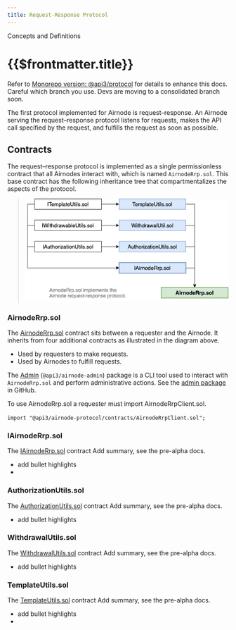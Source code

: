 ```yaml
---
title: Request-Response Protocol
---
```

<TitleSpan>Concepts and Definitions</TitleSpan>
# {{$frontmatter.title}}

<TocHeader />
<TOC class="table-of-contents" :include-level="[2,3]" />

<Fix>Refer to [Monorepo version: @api3/protocol](https://github.com/api3dao/airnode/tree/beta-protocol-revision/packages/protocol) for details to enhance this docs. Careful which branch you use. Devs are moving to a consolidated  branch soon.</Fix>

The first protocol implemented for Airnode is request–response.
An Airnode serving the request–response protocol listens for requests, makes the API call specified by the request, and fulfills the request as soon as possible.

## Contracts

The request–response protocol is implemented as a single permissionless contract that all Airnodes interact with, which is named `AirnodeRrp.sol`. This base contract has the following inheritance tree that compartmentalizes the aspects of the protocol.

  >  ![rrp-sol-diagram](../assets/images/RRP-protocol-contracts.png)

### AirnodeRrp.sol

The [AirnodeRrp.sol](https://github.com/api3dao/airnode/blob/master/packages/protocol/contracts/AirnodeRrp.sol) contract sits between a requester and the Airnode. It inherits from four additional contracts as illustrated in the diagram above.

- Used by requesters to make requests.
- Used by Airnodes to fulfill requests.

The [Admin](../admin-cli-commands.md) (`@api3/airnode-admin`) package is a CLI tool used to interact with `AirnodeRrp.sol` and perform administrative actions. See the [admin package](https://github.com/api3dao/airnode/tree/master/packages/admin) in GitHub.

To use AirnodeRrp.sol a requester must import AirnodeRrpClient.sol.

`import "@api3/airnode-protocol/contracts/AirnodeRrpClient.sol";`


### IAirnodeRrp.sol

The [IAirnodeRrp.sol](https://github.com/api3dao/airnode/blob/master/packages/protocol/contracts/rrp/interfaces/IAirnodeRrp.sol) contract <FixInline>Add summary, see the pre-alpha docs.</FixInline>

- <FixInline>add bullet highlights</FixInline>
- 

### AuthorizationUtils.sol

The [AuthorizationUtils.sol](https://github.com/api3dao/airnode/blob/master/packages/protocol/contracts/rrp/AuthorizationUtils.sol) contract <FixInline>Add summary, see the pre-alpha docs.</FixInline>

- <FixInline>add bullet highlights</FixInline>


### WithdrawalUtils.sol

The [WithdrawalUtils.sol](https://github.com/api3dao/airnode/blob/master/packages/protocol/contracts/rrp/WithdrawalUtils.sol) contract <FixInline>Add summary, see the pre-alpha docs.</FixInline>

- <FixInline>add bullet highlights</FixInline>


### TemplateUtils.sol

The [TemplateUtils.sol](https://github.com/api3dao/airnode/blob/master/packages/protocol/contracts/rrp/TemplateUtils.sol) contract <FixInline>Add summary, see the pre-alpha docs.</FixInline>

- <FixInline>add bullet highlights</FixInline>
- 
